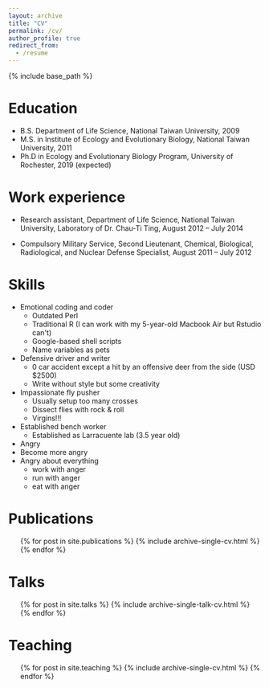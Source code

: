 ```yaml
---
layout: archive
title: "CV"
permalink: /cv/
author_profile: true
redirect_from:
  - /resume
---
```


{% include base_path %}

Education
======
* B.S. Department of Life Science, National Taiwan University, 2009
* M.S. in Institute of Ecology and Evolutionary Biology, National Taiwan University, 2011
* Ph.D in Ecology and Evolutionary Biology Program, University of Rochester, 2019 (expected)

Work experience
======
* Research assistant, Department of Life Science, National Taiwan University, Laboratory of Dr. Chau-Ti Ting, 
August 2012 – July 2014

* Compulsory Military Service, Second Lieutenant, Chemical, Biological, Radiological, and Nuclear Defense Specialist, August 2011 – July 2012
  
Skills
======
* Emotional coding and coder
  * Outdated Perl
  * Traditional R (I can work with my 5-year-old Macbook Air but Rstudio can't)
  * Google-based shell scripts
  * Name variables as pets
* Defensive driver and writer
  * 0 car accident except a hit by an offensive deer from the side (USD $2500)
  * Write without style but some creativity
* Impassionate fly pusher
  * Usually setup too many crosses
  * Dissect flies with rock & roll
  * Virgins!!!
* Established bench worker
  * Established as Larracuente lab (3.5 year old)
* Angry
* Become more angry
* Angry about everything
  * work with anger
  * run with anger
  * eat with anger

Publications
======
  <ul>{% for post in site.publications %}
    {% include archive-single-cv.html %}
  {% endfor %}</ul>
  
Talks
======
  <ul>{% for post in site.talks %}
    {% include archive-single-talk-cv.html %}
  {% endfor %}</ul>
  
Teaching
======
  <ul>{% for post in site.teaching %}
    {% include archive-single-cv.html %}
  {% endfor %}</ul>
  
